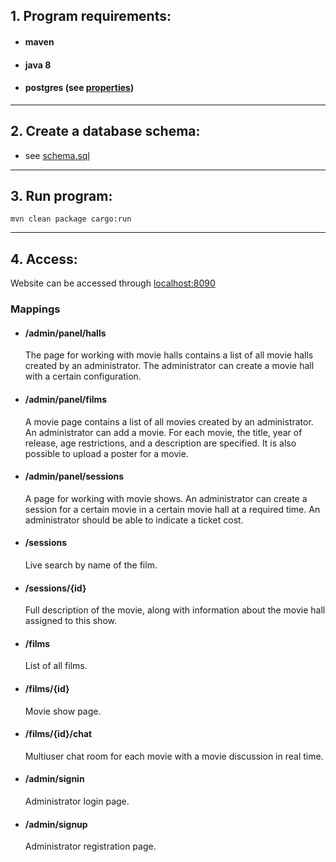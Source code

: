 ## 1. Program requirements:
- #### maven
- #### java 8
- #### postgres (see [properties](src/main/resources/hibernate.properties))

---

## 2. Create a database schema:
- see [schema.sql](src/main/resources/sql/schema.sql)

---

## 3. Run program:
```
mvn clean package cargo:run
```
---

## 4. Access:
Website can be accessed through [localhost:8090](http://localhost:8090)
### Mappings
- #### /admin/panel/halls
    The page for working with movie halls contains a list of all movie halls created by an
  administrator. The administrator can create a movie hall with a certain configuration.
- #### /admin/panel/films
    A movie page contains a list of all movies created by an administrator. An administrator
  can add a movie. For each movie, the title, year of release, age restrictions, and a
  description are specified. It is also possible to upload a poster for a movie.
- #### /admin/panel/sessions
    A page for working with movie shows. An administrator can create a session for a certain
movie in a certain movie hall at a required time. An administrator should be able to
indicate a ticket cost.
- #### /sessions
    Live search by name of the film.
- #### /sessions/{id}
    Full description of the movie, along with information about the movie hall assigned to this show.
- #### /films
    List of all films.
- #### /films/{id}
    Movie show page.
- #### /films/{id}/chat
    Multiuser chat room for each movie with a movie discussion in real time.
- #### /admin/signin
    Administrator login page.
- #### /admin/signup
  Administrator registration page.
